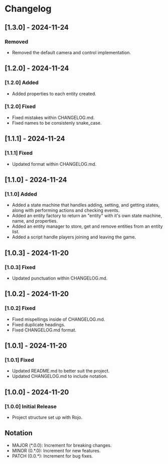 # Changelog

## [1.3.0] - 2024-11-24

### Removed

- Removed the default camera and control implementation.

## [1.2.0] - 2024-11-24

### [1.2.0] Added

- Added properties to each entity created.

### [1.2.0] Fixed

- Fixed mistakes within CHANGELOG.md.
- Fixed names to be consistenly snake_case.

## [1.1.1] - 2024-11-24

### [1.1.1] Fixed

- Updated format within CHANGELOG.md.

## [1.1.0] - 2024-11-24

### [1.1.0] Added

- Added a state machine that handles adding, setting, and getting states, along with performing actions and checking events.
- Added an entity factory to return an "entity" with it's own state machine, name, and properties.
- Added an entity manager to store, get and remove entities from an entity list.
- Added a script handle players joining and leaving the game.

## [1.0.3] - 2024-11-20

### [1.0.3] Fixed

- Updated punctuation within CHANGELOG.md.

## [1.0.2] - 2024-11-20

### [1.0.2] Fixed

- Fixed mispellings inside of CHANGELOG.md.
- Fixed duplicate headings.
- Fixed CHANGELOG.md format.

## [1.0.1] - 2024-11-20

### [1.0.1] Fixed

- Updated README.md to better suit the project.
- Updated CHANGELOG.md to include notation.

## [1.0.0] - 2024-11-20

### [1.0.0] Initial Release

- Project structure set up with Rojo.

## Notation

- MAJOR (*.0.0): Increment for breaking changes.
- MINOR (0.*.0): Increment for new features.
- PATCH (0.0.*): Increment for bug fixes.
